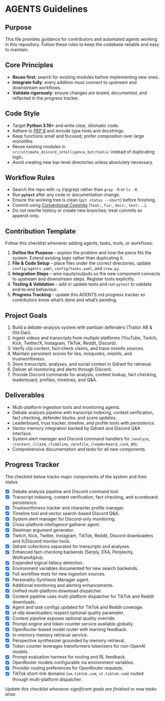 # AGENTS Guidelines

## Purpose
This file provides guidance for contributors and automated agents working in this repository. Follow these rules to keep the codebase reliable and easy to maintain.

## Core Principles
- **Reuse first**: search for existing modules before implementing new ones.
- **Integrate fully**: every addition must connect to upstream and downstream workflows.
- **Validate rigorously**: ensure changes are tested, documented, and reflected in the progress tracker.

## Code Style
- Target **Python 3.10+** and write clear, idiomatic code.
- Adhere to [PEP 8](https://peps.python.org/pep-0008/) and include type hints and docstrings.
- Keep functions small and focused; prefer composition over large monoliths.
- Reuse existing modules in `src/ultimate_discord_intelligence_bot/tools/` instead of duplicating logic.
- Avoid creating new top-level directories unless absolutely necessary.

## Workflow Rules
- Search the repo with `rg` (ripgrep) rather than `grep -R` or `ls -R`.
- Run **`pytest`** after any code or documentation change.
- Ensure the working tree is clean (`git status --short`) before finishing.
- Commit using [Conventional Commits](https://www.conventionalcommits.org/) (`feat:`, `fix:`, `docs:`, `test:` …).
- Do not rewrite history or create new branches; treat commits as append-only.

## Contribution Template
Follow this checklist whenever adding agents, tasks, tools, or workflows:
1. **Define the Purpose** – explain the problem and how the piece fits the system. Extend existing logic rather than duplicating it.
2. **File & Code Setup** – place files under the correct directories, update `config/agents.yaml`, `config/tasks.yaml`, and `crew.py`.
3. **Integration Steps** – wire inputs/outputs so the new component connects to upstream and downstream steps. Register tools explicitly.
4. **Testing & Validation** – add or update tests and run `pytest` to validate end‑to‑end behaviour.
5. **Progress Tracking** – update this AGENTS.md progress tracker so contributors know what’s done and what’s pending.

## Project Goals
1. Build a debate-analysis system with partisan defenders (Traitor AB & Old Dan).
2. Ingest videos and transcripts from multiple platforms (YouTube, Twitch, Kick, Twitter/X, Instagram, TikTok, Reddit, Discord).
3. Verify clip context, fact‑check claims, and trace misinfo sources.
4. Maintain persistent scores for lies, misquotes, misinfo, and trustworthiness.
5. Store transcripts, analyses, and social context in Qdrant for retrieval.
6. Deliver all monitoring and alerts through Discord.
7. Provide Discord commands for analysis, context lookup, fact checking, leaderboard, profiles, timelines, and Q&A.

## Deliverables
- Multi-platform ingestion tools and monitoring agents.
- Debate analysis pipeline with transcript indexing, context verification, fact checking, defender blurbs, and score updates.
- Leaderboard, trust tracker, timeline, and profile tools with persistence.
- Vector memory integration backed by Qdrant and Discord Q&A interface.
- System alert manager and Discord command handlers for `/analyze`, `/context`, `/claim`, `/timeline`, `/profile`, `/leaderboard`, `/ask`, etc.
- Comprehensive documentation and tests for all new components.

## Progress Tracker
The checklist below tracks major components of the system and their status.

- [x] Debate analysis pipeline and Discord command tool.
- [x] Transcript indexing, context verification, fact checking, and scoreboard persistence.
- [x] Trustworthiness tracker and character profile manager.
- [x] Timeline tool and vector search-based Discord Q&A.
- [x] System alert manager for Discord-only monitoring.
- [x] Cross-platform intelligence gatherer agent.
- [x] Steelman argument generator.
- [x] Twitch, Kick, Twitter, Instagram, TikTok, Reddit, Discord downloaders and X/Discord monitor tools.
- [x] Qdrant collections separated for transcripts and analyses.
- [x] Enhanced fact-checking backends (Serply, EXA, Perplexity, WolframAlpha).
- [x] Expanded logical fallacy detection.
- [x] Environment variables documented for new search backends.
- [x] Full workflow tests for new ingestion sources.
- [x] Personality Synthesis Manager agent.
- [x] Additional monitoring and alerting enhancements.
- [x] Unified multi-platform download dispatcher.
- [x] Content pipeline uses multi-platform dispatcher for TikTok and Reddit downloads.
- [x] Agent and task configs updated for TikTok and Reddit coverage.
- [x] yt-dlp downloaders respect optional quality parameter.
- [x] Content pipeline exposes optional quality override.
- [x] Prompt engine and token counter service available globally.
- [x] OpenRouter-based model router with learning feedback.
- [x] In-memory memory retrieval service.
- [x] Perspective synthesizer grounded by memory retrieval.
- [x] Token counter leverages transformers tokenizers for non-OpenAI models.
- [x] Prompt evaluation harness for routing and RL feedback.
- [x] OpenRouter models configurable via environment variables.
- [x] Provider routing preferences for OpenRouter requests.
- [x] TikTok short-link domains (`vm.tiktok.com`, `vt.tiktok.com`) routed through multi-platform dispatcher.

*Update this checklist whenever significant goals are finished or new tasks arise.*
